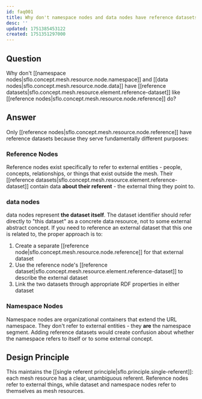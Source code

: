 ```yaml
---
id: faq001
title: Why don't namespace nodes and data nodes have reference datasets?
desc: ''
updated: 1751385453122
created: 1751351297000
---
```


## Question

Why don't [[namespace nodes|sflo.concept.mesh.resource.node.namespace]] and [[data nodes|sflo.concept.mesh.resource.node.data]] have [[reference datasets|sflo.concept.mesh.resource.element.reference-dataset]] like [[reference nodes|sflo.concept.mesh.resource.node.reference]] do?

## Answer

Only [[reference nodes|sflo.concept.mesh.resource.node.reference]] have reference datasets because they serve fundamentally different purposes:

### Reference Nodes
Reference nodes exist specifically to refer to external entities - people, concepts, relationships, or things that exist outside the mesh. Their [[reference datasets|sflo.concept.mesh.resource.element.reference-dataset]] contain data **about their referent** - the external thing they point to.

### data nodes  
data nodes represent **the dataset itself**. The dataset identifier should refer directly to "this dataset" as a concrete data resource, not to some external abstract concept. If you need to reference an external dataset that this one is related to, the proper approach is to:

1. Create a separate [[reference node|sflo.concept.mesh.resource.node.reference]] for that external dataset
2. Use the reference node's [[reference dataset|sflo.concept.mesh.resource.element.reference-dataset]] to describe the external dataset
3. Link the two datasets through appropriate RDF properties in either dataset

### Namespace Nodes
Namespace nodes are organizational containers that extend the URL namespace. They don't refer to external entities - they **are** the namespace segment. Adding reference datasets would create confusion about whether the namespace refers to itself or to some external concept.

## Design Principle

This maintains the [[single referent principle|sflo.principle.single-referent]]: each mesh resource has a clear, unambiguous referent. Reference nodes refer to external things, while dataset and namespace nodes refer to themselves as mesh resources.